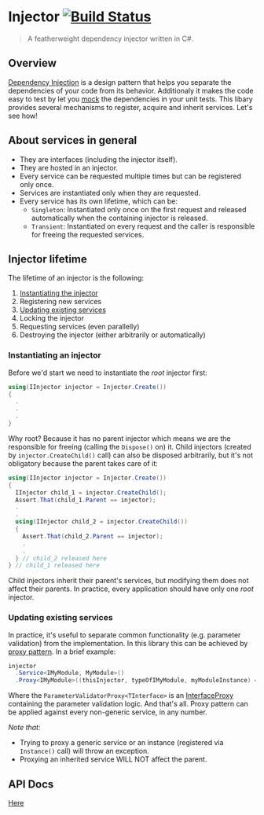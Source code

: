 # Injector [![Build Status](https://travis-ci.com/Sholtee/injector.svg?branch=master)](https://travis-ci.com/Sholtee/injector)
> A featherweight dependency injector written in C#.

## Overview
[Dependency Injection](https://en.wikipedia.org/wiki/Dependency_injection ) is a design pattern that helps you separate the dependencies of your code from its behavior. Additionaly it makes the code easy to test by let you [mock](https://en.wikipedia.org/wiki/Mock_object ) the dependencies in your unit tests. This libary provides several mechanisms to register, acquire and inherit services. Let's see how!

## About services in general
- They are interfaces (including the injector itself).
- They are hosted in an injector.
- Every service can be requested multiple times but can be registered only once.
- Services are instantiated only when they are requested.
- Every service has its own lifetime, which can be:
  * `Singleton`: Instantiated only once on the first request and released automatically when the containing injector is released.
  * `Transient`: Instantiated on every request and the caller is responsible for freeing the requested services.

## Injector lifetime
The lifetime of an injector is the following:
1. [Instantiating the injector](#instantiating-an-injector)
2. Registering new services
3. [Updating existing services](#updating-existing-services)
4. Locking the injector
5. Requesting services (even parallelly)
6. Destroying the injector (either arbitrarily or automatically)

### Instantiating an injector
Before we'd start we need to instantiate the *root* injector first:
```csharp
using(IInjector injector = Injector.Create())
{
  .
  .
  .
}
```
Why root? Because it has no parent injector which means we are the responsible for freeing (calling the `Dispose()` on) it. Child injectors (created by `injector.CreateChild()` call) can also be disposed arbitrarily, but it's not obligatory because the parent takes care of it:
```csharp
using(IInjector injector = Injector.Create())
{
  IInjector child_1 = injector.CreateChild();
  Assert.That(child_1.Parent == injector);
  .
  .
  using(IInjector child_2 = injector.CreateChild())
  {
    Assert.That(child_2.Parent == injector);
    .
    .
  } // child_2 released here
} // child_1 released here
```
Child injectors inherit their parent's services, but modifying them does not affect their parents. In practice, every application should have only one *root* injector. 

### Updating existing services
In practice, it's useful to separate common functionality (e.g. parameter validation) from the implementation. In this library this can be achieved by [proxy pattern](https://en.wikipedia.org/wiki/Proxy_pattern ). In a brief example:
```csharp
injector
  .Service<IMyModule, MyModule>()
  .Proxy<IMyModule>((thisInjector, typeOfIMyModule, myModuleInstance) => new ParameterValidatorProxy<IMyModule>(myModuleInstance).Proxy);
```
Where the `ParameterValidatorProxy<TInterface>` is an [InterfaceProxy<TInterface>](http://htmlpreview.github.io/?https://github.com/Sholtee/injector/blob/master/DOC/Solti.Utils.DI.InterfaceProxy-1.html ) containing the parameter validation logic. And that's all. Proxy pattern can be applied against every non-generic service, in any number.

*Note that:*
- Trying to proxy a generic service or an instance (registered via `Instance()` call) will throw an exception.
- Proxying an inherited service WILL NOT affect the parent.

## API Docs
[Here](http://htmlpreview.github.io/?https://github.com/Sholtee/injector/blob/master/DOC/Solti.Utils.DI.html )
